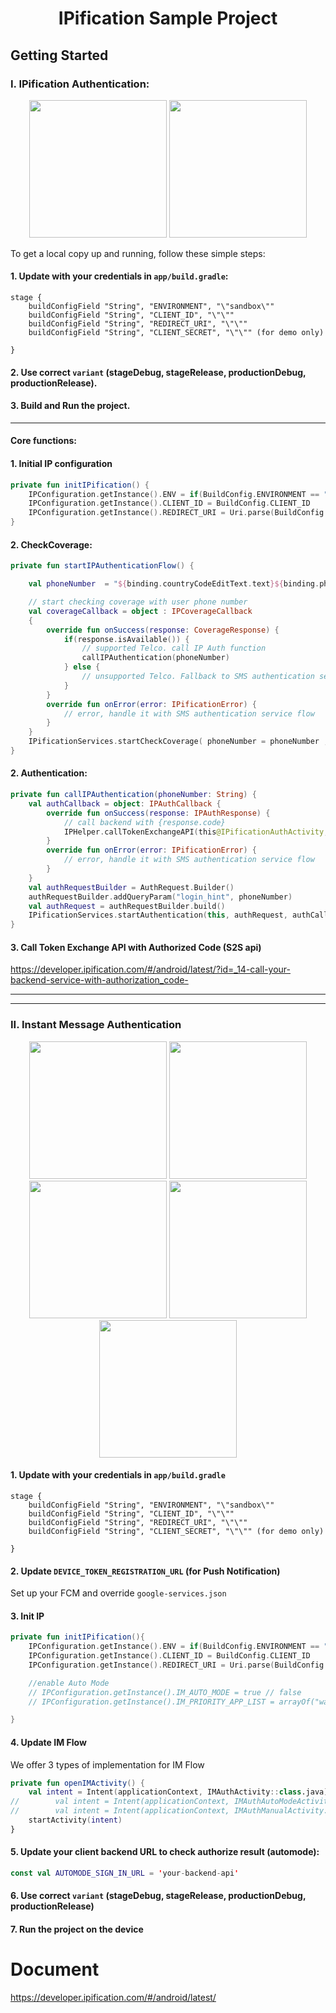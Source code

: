 
<h1 align="center">IPification Sample Project</h1>

<!-- GETTING STARTED -->
## Getting Started

### I. IPification Authentication:
<p align="center">
    <img src='https://github.com/bvantagelimited/mobile-sdk-showcase-apps/assets/4114159/f563302c-d54c-402a-90b9-27053f13a7bd' width='220'>
    <img src='https://github.com/bvantagelimited/mobile-sdk-showcase-apps/assets/4114159/8d9ddc09-a96e-4185-a093-23d721f7e967' width='220'>
</p>


To get a local copy up and running, follow these simple steps:

#### 1. Update with your credentials in `app/build.gradle`:
```
stage {
    buildConfigField "String", "ENVIRONMENT", "\"sandbox\""
    buildConfigField "String", "CLIENT_ID", "\"\""
    buildConfigField "String", "REDIRECT_URI", "\"\""
    buildConfigField "String", "CLIENT_SECRET", "\"\"" (for demo only)

}

``` 
#### 2. Use correct `variant` (stageDebug, stageRelease, productionDebug, productionRelease).

#### 3. Build and Run the project.
---------

#### Core functions:
#### 1. Initial IP configuration
```IPificationAuthActivity.kt
private fun initIPification() {
    IPConfiguration.getInstance().ENV = if(BuildConfig.ENVIRONMENT == "sandbox") IPEnvironment.SANDBOX else IPEnvironment.PRODUCTION
    IPConfiguration.getInstance().CLIENT_ID = BuildConfig.CLIENT_ID
    IPConfiguration.getInstance().REDIRECT_URI = Uri.parse(BuildConfig.REDIRECT_URI)
}
```
#### 2. CheckCoverage:
```IPificationAuthActivity.kt
private fun startIPAuthenticationFlow() {

    val phoneNumber  = "${binding.countryCodeEditText.text}${binding.phoneCodeEditText.text}"

    // start checking coverage with user phone number
    val coverageCallback = object : IPCoverageCallback
    {
        override fun onSuccess(response: CoverageResponse) {
            if(response.isAvailable()) {
                // supported Telco. call IP Auth function
                callIPAuthentication(phoneNumber)
            } else {
                // unsupported Telco. Fallback to SMS authentication service flow
            }
        }
        override fun onError(error: IPificationError) {
            // error, handle it with SMS authentication service flow
        }
    }
    IPificationServices.startCheckCoverage( phoneNumber = phoneNumber , context = this,  callback = coverageCallback)
}
```
#### 2. Authentication:

```IPificationAuthActivity.kt
private fun callIPAuthentication(phoneNumber: String) {
    val authCallback = object: IPAuthCallback {
        override fun onSuccess(response: IPAuthResponse) {
            // call backend with {response.code}
            IPHelper.callTokenExchangeAPI(this@IPificationAuthActivity, response.code)
        }
        override fun onError(error: IPificationError) {
            // error, handle it with SMS authentication service flow
        }
    }
    val authRequestBuilder = AuthRequest.Builder()
    authRequestBuilder.addQueryParam("login_hint", phoneNumber)
    val authRequest = authRequestBuilder.build()
    IPificationServices.startAuthentication(this, authRequest, authCallback)
}
```
#### 3. Call Token Exchange API with Authorized Code (S2S api)
https://developer.ipification.com/#/android/latest/?id=_14-call-your-backend-service-with-authorization_code-

------------------------------------------------------------------------
------------------------------------------------------------------------

### II. Instant Message Authentication
<p align="center">
<img src='https://user-images.githubusercontent.com/4114159/176865227-d9b565c4-ec0e-44f3-80a4-c39d960ae066.png' width='220'>
<img src='https://user-images.githubusercontent.com/4114159/176865253-856df6fd-a951-4ba0-bf76-22d47d276743.png' width='220'>
    <br/>
<img src='https://user-images.githubusercontent.com/4114159/176865288-c842e3ce-7d9f-45bc-93c8-15f370d48961.png' width='220'>
<img src='https://user-images.githubusercontent.com/4114159/176865314-04082643-c9fc-475d-99b4-c873e1d90152.png' width='220'>
<img src='https://user-images.githubusercontent.com/4114159/176865326-b7eb2c08-0c3f-466c-aa88-712e42eb782f.png' width='220'>
</p>


#### 1. Update with your credentials in `app/build.gradle`
```
stage {
    buildConfigField "String", "ENVIRONMENT", "\"sandbox\""
    buildConfigField "String", "CLIENT_ID", "\"\""
    buildConfigField "String", "REDIRECT_URI", "\"\""
    buildConfigField "String", "CLIENT_SECRET", "\"\"" (for demo only)

}
```

#### 2. Update `DEVICE_TOKEN_REGISTRATION_URL` (for Push Notification)
Set up your FCM and override `google-services.json`
#### 3. Init IP
```IMAuthAutoModeActivity.kt
private fun initIPification(){
    IPConfiguration.getInstance().ENV = if(BuildConfig.ENVIRONMENT == "sandbox" ) IPEnvironment.SANDBOX else IPEnvironment.PRODUCTION
    IPConfiguration.getInstance().CLIENT_ID = BuildConfig.CLIENT_ID
    IPConfiguration.getInstance().REDIRECT_URI = Uri.parse(BuildConfig.REDIRECT_URI) // this uri should be do S2S to exchange token

    //enable Auto Mode
    // IPConfiguration.getInstance().IM_AUTO_MODE = true // false
    // IPConfiguration.getInstance().IM_PRIORITY_APP_LIST = arrayOf("wa")

}
```
#### 4. Update IM Flow
We offer 3 types of implementation for IM Flow
```MainActivity.kt
private fun openIMActivity() {
    val intent = Intent(applicationContext, IMAuthActivity::class.java) 
//        val intent = Intent(applicationContext, IMAuthAutoModeActivity::class.java) // https://developer.ipification.com/#/android-automode/latest/
//        val intent = Intent(applicationContext, IMAuthManualActivity::class.java) // https://developer.ipification.com/#/android/latest/?id=_3-instant-message-im-authentication-flow-manual-implementation
    startActivity(intent)
}
```

#### 5. Update your client backend URL to check authorize result (automode):
```Constant.kt
const val AUTOMODE_SIGN_IN_URL = 'your-backend-api'
```

#### 6. Use correct `variant` (stageDebug, stageRelease, productionDebug, productionRelease)

#### 7. Run the project on the device

# Document

https://developer.ipification.com/#/android/latest/
